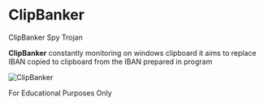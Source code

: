 # ClipBanker
ClipBanker Spy Trojan

**ClipBanker** constantly monitoring on windows clipboard it aims to
replace IBAN copied to clipboard from the IBAN prepared in program

![ClipBanker](https://github.com/Jacques-Vianney/ClipBanker/blob/main/Gif/ClipBanker.gif)


For Educational Purposes Only
